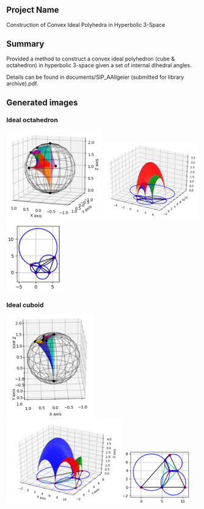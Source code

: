 ## Project Name 
Construction of Convex Ideal Polyhedra in Hyperbolic 3-Space

## Summary 
Provided a method to construct a convex ideal polyhedron (cube & octahedron) in hyperbolic 3-space given a set of internal dihedral angles. <br> 

Details can be found in documents/SIP_AAllgeier (submitted for library archive).pdf. 

## Generated images
### Ideal octahedron 
<p float="left">
  <img src="img/octa-sphere.png" width="250" />
  <img src="img/octa-upper.png" width="250" /> 
  <img src="img/octa-verticies.png" width="150" />
</p>

### Ideal cuboid
<p float="left">
  <img src="img/cube-sphere.png" width="230" />
  <img src="img/cube-upper.png" width="300" /> 
  <img src="img/cube-vertices.png" width="180" />
</p>


